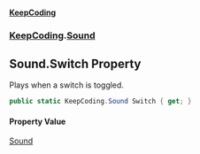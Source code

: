 #### [KeepCoding](index.md 'index')
### [KeepCoding](KeepCoding.md 'KeepCoding').[Sound](Sound.md 'KeepCoding.Sound')
## Sound.Switch Property
Plays when a switch is toggled.  
```csharp
public static KeepCoding.Sound Switch { get; }
```
#### Property Value
[Sound](Sound.md 'KeepCoding.Sound')
